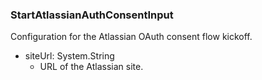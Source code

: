 ### StartAtlassianAuthConsentInput
Configuration for the Atlassian OAuth consent flow kickoff.

- siteUrl: System.String
  - URL of the Atlassian site.
